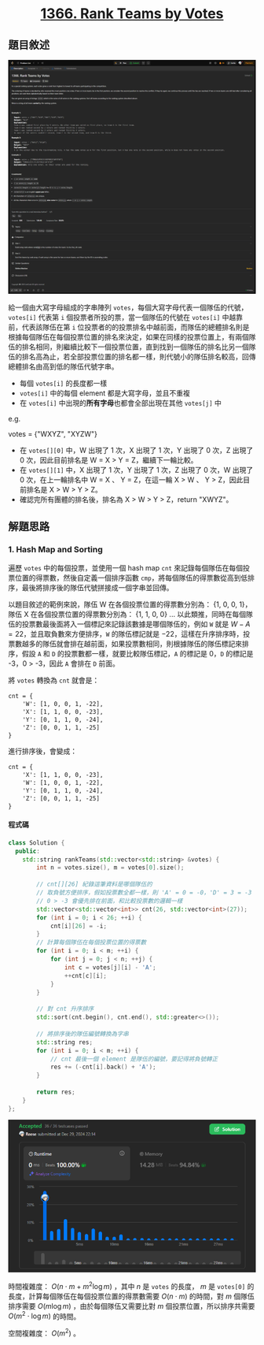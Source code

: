 # <center> [1366. Rank Teams by Votes](https://leetcode.com/problems/rank-teams-by-votes/description/) </center>

## 題目敘述

[![](https://raw.githubusercontent.com/reese60525/ForPicGo/main/Pictures202412292154781.png)](https://raw.githubusercontent.com/reese60525/ForPicGo/main/Pictures202412292154781.png)

給一個由大寫字母組成的字串陣列 `votes`，每個大寫字母代表一個隊伍的代號，`votes[i]` 代表第 `i` 個投票者所投的票，當一個隊伍的代號在 `votes[i]` 中越靠前，代表該隊伍在第 `i` 位投票者的的投票排名中越前面，而隊伍的總體排名則是根據每個隊伍在每個投票位置的排名來決定，如果在同樣的投票位置上，有兩個隊伍的排名相同，則繼續比較下一個投票位置，直到找到一個隊伍的排名比另一個隊伍的排名高為止，若全部投票位置的排名都一樣，則代號小的隊伍排名較高，回傳總體排名由高到低的隊伍代號字串。

- 每個 `votes[i]` 的長度都一樣
- `votes[i]` 中的每個 element 都是大寫字母，並且不重複
- 在 `votes[i]` 中出現的**所有字母**也都會全部出現在其他 `votes[j]` 中

e.g.  

votes = {"WXYZ", "XYZW"}

- 在 `votes[][0]` 中，W 出現了 1 次，X 出現了 1 次，Y 出現了 0 次，Z 出現了 0 次，因此目前排名是 W = X > Y = Z，繼續下一輪比較。
- 在 `votes[][1]` 中，X 出現了 1 次，Y 出現了 1 次，Z 出現了 0 次，W 出現了 0 次，在上一輪排名中 W = X 、 Y = Z，在這一輪 X > W 、 Y > Z，因此目前排名是 X > W > Y > Z。
- 確認完所有團體的排名後，排名為 X > W > Y > Z，return "XWYZ"。

## 解題思路

### 1. Hash Map and Sorting

遍歷 `votes` 中的每個投票，並使用一個 hash map `cnt` 來記錄每個隊伍在每個投票位置的得票數，然後自定義一個排序函數 `cmp`，將每個隊伍的得票數從高到低排序，最後將排序後的隊伍代號拼接成一個字串並回傳。  

以題目敘述的範例來說，隊伍 W 在各個投票位置的得票數分別為： {1, 0, 0, 1}，隊伍 X 在各個投票位置的得票數分別為： {1, 1, 0, 0} ... 以此類推，同時在每個隊伍的投票數最後面將入一個標記來記錄該數據是哪個隊伍的，例如 `W` 就是 $W - A = 22$，並且取負數來方便排序，`W` 的隊伍標記就是 $-22$，這樣在升序排序時，投票數越多的隊伍就會排在越前面，如果投票數相同，則根據隊伍的隊伍標記來排序，假設 `A` 和 `D` 的投票數都一樣，就要比較隊伍標記，`A` 的標記是 0，`D` 的標記是 -3，0 > -3，因此 `A` 會排在 `D` 前面。

將 `votes` 轉換為 `cnt` 就會是：

```text
cnt = {
    'W': [1, 0, 0, 1, -22],
    'X': [1, 1, 0, 0, -23],
    'Y': [0, 1, 1, 0, -24],
    'Z': [0, 0, 1, 1, -25]
}
```

進行排序後，會變成：

```text
cnt = {
    'X': [1, 1, 0, 0, -23],
    'W': [1, 0, 0, 1, -22],
    'Y': [0, 1, 1, 0, -24],
    'Z': [0, 0, 1, 1, -25]
}
```

#### 程式碼

```cpp {.line-numbers}
class Solution {
  public:
    std::string rankTeams(std::vector<std::string> &votes) {
        int n = votes.size(), m = votes[0].size();

        // cnt[][26] 紀錄這筆資料是哪個隊伍的
        // 取負號方便排序，假如投票數全都一樣，則 'A' = 0 = -0，'D' = 3 = -3
        // 0 > -3 會優先排在前面，和比較投票數的邏輯一樣
        std::vector<std::vector<int>> cnt(26, std::vector<int>(27));
        for (int i = 0; i < 26; ++i) {
            cnt[i][26] = -i;
        }
        // 計算每個隊伍在每個投票位置的得票數
        for (int i = 0; i < m; ++i) {
            for (int j = 0; j < n; ++j) {
                int c = votes[j][i] - 'A';
                ++cnt[c][i];
            }
        }

        // 對 cnt 升序排序
        std::sort(cnt.begin(), cnt.end(), std::greater<>());

        // 將排序後的隊伍編號轉換為字串
        std::string res;
        for (int i = 0; i < m; ++i) {
            // cnt 最後一個 element 是隊伍的編號，要記得將負號轉正
            res += (-cnt[i].back() + 'A');
        }

        return res;
    }
};
```

[![](https://raw.githubusercontent.com/reese60525/ForPicGo/main/Pictures202412292221680.png)](https://raw.githubusercontent.com/reese60525/ForPicGo/main/Pictures202412292221680.png)

時間複雜度： $O(n \cdot m + m^2 \log m)$ ，其中 $n$ 是 `votes` 的長度， $m$ 是 `votes[0]` 的長度，計算每個隊伍在每個投票位置的得票數需要 $O(n \cdot m)$ 的時間，對 $m$ 個隊伍排序需要 $O(m \log m)$ ，由於每個隊伍又需要比對 $m$ 個投票位置，所以排序共需要 $O(m^2 \cdot \log m)$ 的時間。

空間複雜度： $O(m^2)$ 。
